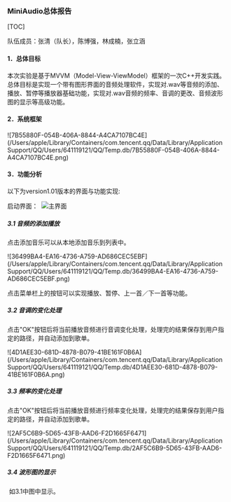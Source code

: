 ### MiniAudio总体报告

[TOC]

队伍成员：张清（队长），陈博强，林成楠，张立涵



#### 1．总体目标

​	本次实验是基于MVVM（Model-View-ViewModel）框架的一次C++开发实践。总体目标是实现一个带有图形界面的音频处理软件，实现对.wav等音频的添加、播放、暂停等播放器基础功能，实现对.wav音频的频率、音调的更改、音频波形图的显示等高级功能。



#### 2．系统框架

 ![7B55880F-054B-406A-8844-A4CA7107BC4E](/Users/apple/Library/Containers/com.tencent.qq/Data/Library/Application Support/QQ/Users/641119121/QQ/Temp.db/7B55880F-054B-406A-8844-A4CA7107BC4E.png)



#### 3．功能分析

以下为version1.01版本的界面与功能实现:

启动界面：  ![主界面](/Sound-Processing/doc/总体报告/imageReport/before.png)

##### 3.1 音频的添加播放

点击添加音乐可以从本地添加音乐到列表中。

  ![36499BA4-EA16-4736-A759-AD686CEC5EBF](/Users/apple/Library/Containers/com.tencent.qq/Data/Library/Application Support/QQ/Users/641119121/QQ/Temp.db/36499BA4-EA16-4736-A759-AD686CEC5EBF.png)

点击菜单栏上的按钮可以实现播放、暂停、上一首／下一首等功能。

##### 3.2 音调的变化处理

点击"OK"按钮后将当前播放音频进行音调变化处理，处理完的结果保存到用户指定的路径，并自动添加到歌单。

 ![4D1AEE30-681D-4878-B079-41BE161F0B6A](/Users/apple/Library/Containers/com.tencent.qq/Data/Library/Application Support/QQ/Users/641119121/QQ/Temp.db/4D1AEE30-681D-4878-B079-41BE161F0B6A.png) 

##### 3.3 频率的变化处理

点击"OK"按钮后将当前播放音频进行频率变化处理，处理完的结果保存到用户指定的路径，并自动添加到歌单。

 ![2AF5C6B9-5D65-43FB-AAD6-F2D1665F6471](/Users/apple/Library/Containers/com.tencent.qq/Data/Library/Application Support/QQ/Users/641119121/QQ/Temp.db/2AF5C6B9-5D65-43FB-AAD6-F2D1665F6471.png) 

##### 3.4 波形图的显示

​	如3.1中图中显示。



​

​	
